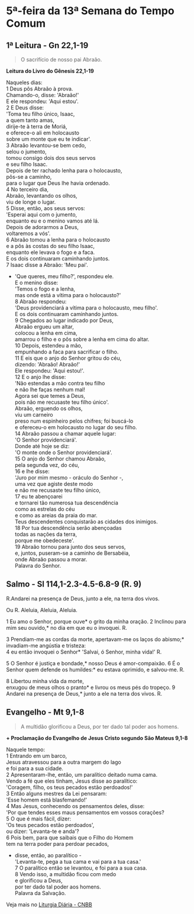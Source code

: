 # 5ª-feira da 13ª Semana do Tempo Comum

## 1ª Leitura - Gn 22,1-19

> O sacrifício de nosso pai Abraão.

**Leitura do Livro do Gênesis 22,1-19**

Naqueles dias:   
1 Deus pôs Abraão à prova.   
 Chamando-o, disse: 'Abraão!'   
 E ele respondeu: 'Aqui estou'.   
2 E Deus disse:   
 'Toma teu filho único, Isaac,   
 a quem tanto amas,   
 dirije-te à terra de Moriá,   
 e oferece-o ali em holocausto   
 sobre um monte que eu te indicar'.   
3 Abraão levantou-se bem cedo,   
 selou o jumento,   
 tomou consigo dois dos seus servos   
 e seu filho Isaac.   
 Depois de ter rachado lenha para o holocausto,   
 pôs-se a caminho,   
 para o lugar que Deus lhe havia ordenado.   
4 No terceiro dia,   
 Abraão, levantando os olhos,   
 viu de longe o lugar.   
5 Disse, então, aos seus servos:   
 'Esperai aqui com o jumento,   
 enquanto eu e o menino vamos até lá.   
 Depois de adorarmos a Deus,   
 voltaremos a vós'.   
6 Abraão tomou a lenha para o holocausto   
 e a pôs às costas do seu filho Isaac,   
 enquanto ele levava o fogo e a faca.   
 E os dois continuaram caminhando juntos.   
7 Isaac disse a Abraão: 'Meu pai'.   
 - 'Que queres, meu filho?', respondeu ele.   
 E o menino disse:   
 'Temos o fogo e a lenha,   
 mas onde está a vítima para o holocausto?'   
8 Abraão respondeu:   
 'Deus providenciará a vítima para o holocausto, meu filho'.   
 E os dois continuaram caminhando juntos.   
9 Chegados ao lugar indicado por Deus,   
 Abraão ergueu um altar,   
 colocou a lenha em cima,   
 amarrou o filho e o pôs sobre a lenha em cima do altar.   
10 Depois, estendeu a mão,   
 empunhando a faca para sacrificar o filho.   
11 E eis que o anjo do Senhor gritou do céu,   
 dizendo: 'Abraão! Abraão!'   
 Ele respondeu: 'Aqui estou!'.   
12 E o anjo lhe disse:   
 'Não estendas a mão contra teu filho   
 e não lhe faças nenhum mal!   
 Agora sei que temes a Deus,   
 pois não me recusaste teu filho único'.   
 Abraão, erguendo os olhos,   
 viu um carneiro   
 preso num espinheiro pelos chifres; foi buscá-lo   
 e ofereceu-o em holocausto no lugar do seu filho.   
14 Abraão passou a chamar aquele lugar:   
 'O Senhor providenciará'.   
 Donde até hoje se diz:   
 'O monte onde o Senhor providenciará'.   
15 O anjo do Senhor chamou Abraão,   
 pela segunda vez, do céu,   
16 e lhe disse:   
 'Juro por mim mesmo - oráculo do Senhor -,   
 uma vez que agiste deste modo   
 e não me recusaste teu filho único,   
17 eu te abençoarei   
 e tornarei tão numerosa tua descendência   
 como as estrelas do céu   
 e como as areias da praia do mar.   
 Teus descendentes conquistarão as cidades dos inimigos.   
18 Por tua descendência serão abençoadas   
 todas as nações da terra,   
 porque me obedeceste'.   
19 Abraão tornou para junto dos seus servos,   
 e, juntos, puseram-se a caminho de Bersabéia,   
 onde Abraão passou a morar.   
 Palavra do Senhor.

## Salmo - Sl 114,1-2.3-4.5-6.8-9 (R. 9)

R.Andarei na presença de Deus, 
 junto a ele, na terra dos vivos. 
 
 Ou R. Aleluia, Aleluia, Aleluia. 
 
1 Eu amo o Senhor, porque ouve* 
 o grito da minha oração. 
2 Inclinou para mim seu ouvido,* 
 no dia em que eu o invoquei. R. 
 
3 Prendiam-me as cordas da morte, 
 apertavam-me os laços do abismo;* 
 invadiam-me angústia e tristeza:  
4 eu então invoquei o Senhor* 
 'Salvai, ó Senhor, minha vida!' R. 
 
5 O Senhor é justiça e bondade,* 
 nosso Deus é amor-compaixão. 
6 É o Senhor quem defende os humildes:* 
 eu estava oprimido, e salvou-me. R. 
 
8 Libertou minha vida da morte,  
 enxugou de meus olhos o pranto* 
 e livrou os meus pés do tropeço. 
9 Andarei na presença de Deus,* 
 junto a ele na terra dos vivos. R.

## Evangelho - Mt 9,1-8

> A multidão glorificou a Deus, por ter dado tal poder aos homens.

**+ Proclamação do Evangelho de Jesus Cristo segundo São Mateus 9,1-8**

Naquele tempo:   
1 Entrando em um barco,   
 Jesus atravessou para a outra margem do lago   
 e foi para a sua cidade.   
2 Apresentaram-lhe, então, um paralítico deitado numa cama.   
 Vendo a fé que eles tinham, Jesus disse ao paralítico:   
 'Coragem, filho, os teus pecados estão perdoados!'   
3 Então alguns mestres da Lei pensaram:   
 'Esse homem está blasfemando!'   
4 Mas Jesus, conhecendo os pensamentos deles, disse:   
 'Por que tendes esses maus pensamentos em vossos corações?   
5 O que é mais fácil, dizer:   
 'Os teus pecados estão perdoados',   
 ou dizer: 'Levanta-te e anda'?   
6 Pois bem, para que saibais que o Filho do Homem    
 tem na terra poder para perdoar pecados,   
 - disse, então, ao paralítico -   
 'Levanta-te, pega a tua cama e vai para a tua casa.'   
7 O paralítico então se levantou, e foi para a sua casa.   
8 Vendo isso, a multidão ficou com medo   
 e glorificou a Deus,   
 por ter dado tal poder aos homens.   
 Palavra da Salvação.

Veja mais no [Liturgia Diária - CNBB](http://liturgiadiaria.cnbb.org.br/app/user/user/UserView.php?ano=2017&mes=7&dia=6)